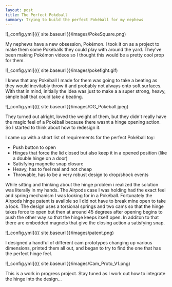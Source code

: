 ```yaml
---
layout: post
title: The Perfect Pokéball
summary: Trying to build the perfect Pokéball for my nephews 
---
```


![_config.yml]({{ site.baseurl }}/images/PokeSquare.png)

My nephews have a new obsession, Pokémon. I took it on as a project to make them some Pokéballs they could play with around the yard. They've been making Pokémon videos so I thought this would be a pretty cool prop for them.

![_config.yml]({{ site.baseurl }}/images/pokefight.gif)

I knew that any Pokéball I made for them was going to take a beating as they would inevitably throw it and probably not always onto soft surfaces. 
With that in mind, initially the idea was just to make a a super strong, heavy, simple ball that could take a beating.  

![_config.yml]({{ site.baseurl }}/images/OG_Pokeball.jpeg)

They turned out alright, loved the weight of them, but they didn't really have the magic feel of a Pokéball because there wasnt a hinge opening action. So I started to think about how to redesign it.

I came up with a short list of requirements for the perfect Pokéball toy:

- Push button to open
- Hinges that force the lid closed but also keep it in a opened position (like a double hinge on a door)
- Satisfying magnetic snap closure 
- Heavy, has to feel real and not cheap
- Throwable, has to be a very robust design to drop/shock events

While sitting and thinking about the hinge problem i realized the solution was literally in my hands. The Airpods case I was holding had the exact feel and spring mechanism I was looking for in a Pokéball. 
Fortunately the Airpods hinge patent is availble so I did not have to break mine open to take a look. The design uses a torsional springs
and two cams so that the hinge takes force to open but then at around 45 degrees after opening begins to push the other way so that the hinge keeps itself open.
In additon to that there are embedded magnets that give the closing action a satisfying snap.

![_config.yml]({{ site.baseurl }}/images/patent.png)

I designed a handful of different cam prototypes changing up various dimensions, printed them all out, and began to try to find the one that has the perfect hinge feel. 

![_config.yml]({{ site.baseurl }}/images/Cam_Proto_V1.png)

This is a work in progress project. Stay tuned as I work out how to integrate the hinge into the design...
